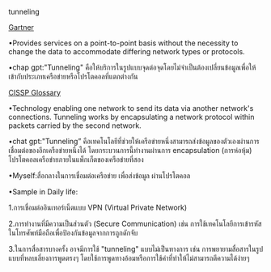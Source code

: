 tunneling


[Gartner](https://www.gartner.com/en/glossary/all-terms)

•Provides services on a point-to-point basis without the necessity to change the data to accommodate differing network types or protocols.

•chap gpt:"Tunneling" คือให้บริการในรูปแบบจุดต่อจุดโดยไม่จำเป็นต้องเปลี่ยนข้อมูลเพื่อให้เข้ากับประเภทเครือข่ายหรือโปรโตคอลที่แตกต่างกัน


[CISSP Glossary](https://csrc.nist.gov/glossary)

•Technology enabling one network to send its data via another network's connections. Tunneling works by encapsulating a network protocol within packets carried by the second network.

•chat gpt:"Tunneling” คือเทคโนโลยีที่ช่วยให้เครือข่ายหนึ่งสามารถส่งข้อมูลของตัวเองผ่านการเชื่อมต่อของอีกเครือข่ายหนึ่งได้ โดยกระบวนการนี้ทำงานผ่านการ encapsulation (การห่อหุ้ม) โปรโตคอลเครือข่ายภายในแพ็กเก็ตของเครือข่ายที่สอง

•Myself:สื่อกลางในการเชื่อมต่อเครือข่าย เพื่อส่งข้อมูล ผ่านโปรโตคอล

•Sample in Daily life:

1.การเชื่อมต่ออินเทอร์เน็ตแบบ VPN (Virtual Private Network)

2.การทำงานที่มีความเป็นส่วนตัว (Secure Communication) เช่น การใช้เทคโนโลยีการเข้ารหัสในโทรศัพท์มือถือเพื่อป้องกันข้อมูลจากการถูกดักจับ

3.ในการสื่อสารบางครั้ง อาจมีการใช้ "tunneling" แบบไม่เป็นทางการ เช่น การพยายามสื่อสารในรูปแบบที่หลบเลี่ยงการพูดตรงๆ โดยใช้การพูดทางอ้อมหรือการใช้คำที่ทำให้ไม่สามารถตีความได้ง่ายๆ
